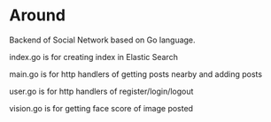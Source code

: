 # Around

Backend of Social Network based on Go language.

index.go is for creating index in Elastic Search

main.go is for http handlers of getting posts nearby and adding posts

user.go is for http handlers of register/login/logout

vision.go is for getting face score of image posted
